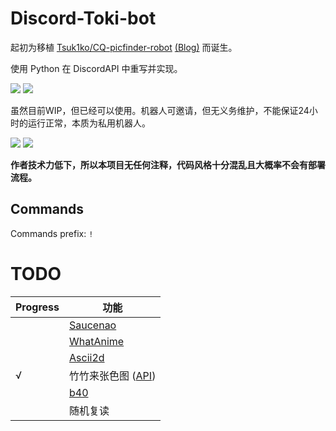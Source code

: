 # Discord-Toki-bot
起初为移植 [Tsuk1ko/CQ-picfinder-robot](https://github.com/Tsuk1ko/CQ-picfinder-robot) [(Blog)](https://moe.best/projects/qq-robot-picfinder.html) 而诞生。

使用 Python 在 DiscordAPI 中重写并实现。

[![](https://img.shields.io/badge/Made%20with-Python%203.8.5-brightgreen)](https://www.python.org/downloads/) [![](https://img.shields.io/badge/lib-discord.py-brightgreen)](https://github.com/Rapptz/discord.py/)

虽然目前WIP，但已经可以使用。机器人可邀请，但无义务维护，不能保证24小时的运行正常，本质为私用机器人。

[![](https://img.shields.io/badge/Bot-invite%20link-blue)](https://discordapp.com/api/oauth2/authorize?client_id=687568148354170896&permissions=0&scope=bot) [![](https://img.shields.io/badge/Discord-Support%20server-blue)](https://discord.gg/v92vWwQBY5)

**作者技术力低下，所以本项目无任何注释，代码风格十分混乱且大概率不会有部署流程。**

## Commands

Commands prefix: `!`

# TODO

| Progress | 功能 |
| ---- | ----  |
| | [Saucenao](https://saucenao.com/) |
| | [WhatAnime](https://trace.moe/) |
| | [Ascii2d](https://ascii2d.net/) |
| √ | 竹竹来张色图 ([API](https://yww.uy/setuapi)) |
| | [b40](https://www.diving-fish.com/maimaidx/prober/) |
| | 随机复读 |
